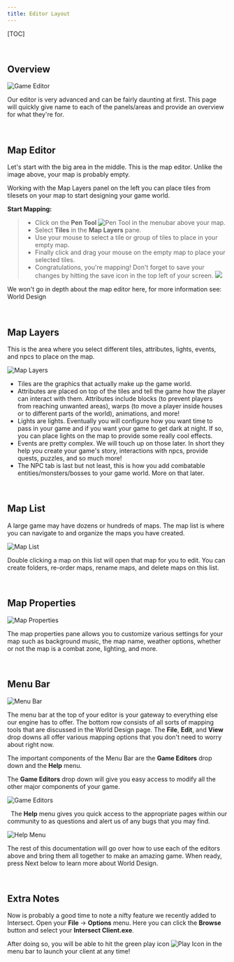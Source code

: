 ```yaml
---
title: Editor Layout
---
```


[TOC]

&nbsp;

Overview
---------------------------
![Game Editor](http://www.ascensiongamedev.com/resources/filehost/c399bc35aad37d828ddda1986538e7bd.png)

Our editor is very advanced and can be fairly daunting at first.  This page will quickly give name to each of the panels/areas and provide an overview for what they're for.

&nbsp;

Map Editor
---------------------------
Let's start with the big area in the middle. This is the map editor. Unlike the image above, your map is probably empty.

Working with the Map Layers panel on the left you can place tiles from tilesets on your map to start designing your game world.

**Start Mapping:**
>- Click on the **Pen Tool** ![Pen Tool](http://www.ascensiongamedev.com/resources/filehost/a20847da4a43f52234ccda97b1125a88.png) in the menubar above your map.
>- Select **Tiles** in the **Map Layers** pane.
>- Use your mouse to select a tile or group of tiles to place in your empty map. <a href="http://www.ascensiongamedev.com/resources/filehost/03856cde2da1c67f07b0123b90b6b0dc.gif" data-lity><i class="fa fa-play-circle"></i></a>
>- Finally click and drag your mouse on the empty map to place your selected tiles. <a href="http://www.ascensiongamedev.com/resources/filehost/03856cde2da1c67f07b0123b90b6b0dc.gif" data-lity><i class="fa fa-play-circle"></i></a>
>- Congratulations, you're mapping! Don't forget to save your changes by hitting the save icon in the top left of your screen. ![](http://www.ascensiongamedev.com/resources/filehost/7f974a7fc91ef6666e3211c8622fe088.png)


We won't go in depth about the map editor here, for more information see: World Design

&nbsp;

Map Layers
---------------------------
This is the area where you select different tiles, attributes, lights, events, and npcs to place on the map.

![Map Layers](http://www.ascensiongamedev.com/resources/filehost/ffcf5ccf19de31db8389a08b9bafea3c.png)

- Tiles are the graphics that actually make up the game world.
- Attributes are placed on top of the tiles and tell the game how the player can interact with them. Attributes include blocks (to prevent players from reaching unwanted areas), warps (to move a player inside houses or to different parts of the world), animations, and more!
- Lights are lights. Eventually you will configure how you want time to pass in your game and if you want your game to get dark at night. If so, you can place lights on the map to provide some really cool effects.
- Events are pretty complex. We will touch up on those later. In short they help you create your game's story, interactions with npcs, provide quests, puzzles, and so much more!
- The NPC tab is last but not least, this is how you add combatable entities/monsters/bosses to your game world. More on that later.

&nbsp;

Map List
---------------------------
A large game may have dozens or hundreds of maps. The map list is where you can navigate to and organize the maps you have created.

![Map List](http://www.ascensiongamedev.com/resources/filehost/fd600e2516e3b6a54193c5ce5bfce958.png)

Double clicking a map on this list will open that map for you to edit. You can create folders, re-order maps, rename maps, and delete maps on this list.

&nbsp;

Map Properties
---------------------------
![Map Properties](http://www.ascensiongamedev.com/resources/filehost/6fa0203860907911f251ed13f174b7d2.png)

The map properties pane allows you to customize various settings for your map such as background music, the map name, weather options, whether or not the map is a combat zone, lighting, and more.

&nbsp;

Menu Bar
---------------------------
![Menu Bar](http://www.ascensiongamedev.com/resources/filehost/f951597a65ac34164090c46e3a640680.png)

The menu bar at the top of your editor is your gateway to everything else our engine has to offer. The bottom row consists of all sorts of mapping tools that are discussed in the World Design page. The **File**, **Edit**, and **View** drop downs all offer various mapping options that you don't need to worry about right now.

The important components of the Menu Bar are the **Game Editors** drop down and the **Help** menu.

The **Game Editors** drop down will give you easy access to modify all the other major components of your game.

![Game Editors](http://www.ascensiongamedev.com/resources/filehost/6ab2903c37f843bc11f61e14d1130e90.png)

&nbsp;
The **Help** menu gives you quick access to the appropriate pages within our community to as questions and alert us of any bugs that you may find.

![Help Menu](http://www.ascensiongamedev.com/resources/filehost/e3bde40e1969c06417565d7c7542951f.png)

The rest of this documentation will go over how to use each of the editors above and bring them all together to make an amazing game. When ready, press Next below to learn more about World Design.

&nbsp;

Extra Notes
---------------------------
Now is probably a good time to note a nifty feature we recently added to Intersect. Open your **File** -> **Options** menu. Here you can click the **Browse** button and select your **Intersect Client.exe**.

After doing so, you will be able to hit the green play icon ![Play Icon](http://www.ascensiongamedev.com/resources/filehost/b793679bc50386069948727977d26ad5.png) in the menu bar to launch your client at any time!

